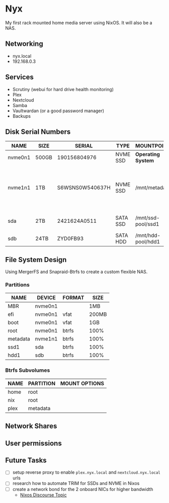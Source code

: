 # Nyx

My first rack mounted home media server using NixOS.
It will also be a NAS.

## Networking

- nyx.local
- 192.168.0.3

## Services

- Scrutiny (webui for hard drive health monitoring)
- Plex
- Nextcloud
- Samba
- Vaultwardan (or a good password manager)
- Backups

## Disk Serial Numbers

| NAME | SIZE | SERIAL | TYPE | MOUNTPOINT | PURPOSE | 
|-------|--------|--------|-------|-------|-------| 
| nvme0n1 | 500GB | 190156804976 | NVME SSD | **Operating System** | OS | 
| nvme1n1 | 1TB | S6WSNS0W540637H | NVME SSD | /mnt/metadata | Plex Metadata and other databases for fast webpage loading | 
| sda | 2TB | 2421624A0511 | SATA SSD | /mnt/ssd-pool/ssd1 | Cache for main storage | 
| sdb | 24TB | ZYD0FB93 | SATA HDD | /mnt/hdd-pool/hdd1 | Normal storage | 

## File System Design

Using MergerFS and Snapraid-Btrfs to create a custom flexible NAS.

### Partitions

| NAME | DEVICE | FORMAT | SIZE |
|---|---|---|---|
| MBR       | nvme0n1 |   | 1MB |
| efi       | nvme0n1 | vfat | 200MB |
| boot      | nvme0n1 | vfat  | 1GB |
| root      | nvme0n1 | btrfs | 100% |
| metadata  | nvme1n1 | btrfs  | 100% |
| ssd1 | sda | btrfs | 100% |
| hdd1 | sdb | btrfs | 100% |

### Btrfs Subvolumes

| NAME | PARTITION | MOUNT OPTIONS |
|---|---|---|
| home | root | |
| nix | root | |
| plex | metadata | |

## Network Shares

## User permissions

## Future Tasks

- [ ] setup reverse proxy to enable `plex.nyx.local` and `nextcloud.nyx.local` urls
- [ ] research how to automate TRIM for SSDs and NVME in Nixos
- [ ] create a network bond for the 2 onboard NICs for higher bandwidth
    - [Nixos Discourse Topic](https://discourse.nixos.org/t/bonding-interface/18346/6)

